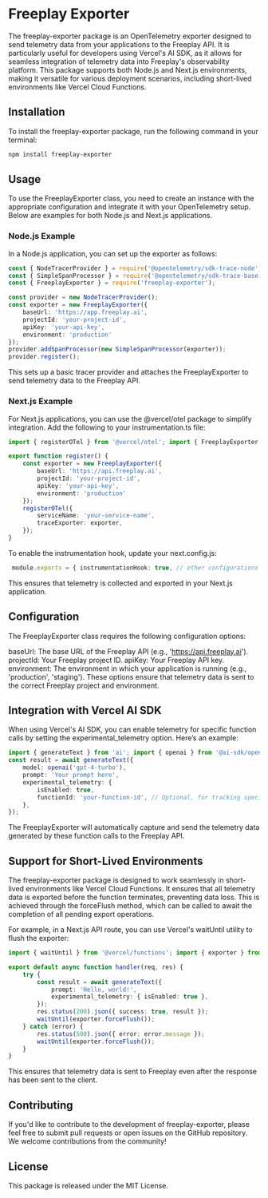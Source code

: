 # Freeplay Exporter
The freeplay-exporter package is an OpenTelemetry exporter designed to send telemetry data from your applications to the Freeplay API. It is particularly useful for developers using Vercel's AI SDK, as it allows for seamless integration of telemetry data into Freeplay's observability platform. This package supports both Node.js and Next.js environments, making it versatile for various deployment scenarios, including short-lived environments like Vercel Cloud Functions.

## Installation
To install the freeplay-exporter package, run the following command in your terminal:

```sh
npm install freeplay-exporter
```

## Usage
To use the FreeplayExporter class, you need to create an instance with the appropriate configuration and integrate it with your OpenTelemetry setup. Below are examples for both Node.js and Next.js applications.

### Node.js Example
In a Node.js application, you can set up the exporter as follows:

```typescript
const { NodeTracerProvider } = require('@opentelemetry/sdk-trace-node'); 
const { SimpleSpanProcessor } = require('@opentelemetry/sdk-trace-base'); 
const { FreeplayExporter } = require('freeplay-exporter');

const provider = new NodeTracerProvider();
const exporter = new FreeplayExporter({
    baseUrl: 'https://app.freeplay.ai',
    projectId: 'your-project-id',
    apiKey: 'your-api-key',
    environment: 'production'
});
provider.addSpanProcessor(new SimpleSpanProcessor(exporter));
provider.register();

```

This sets up a basic tracer provider and attaches the FreeplayExporter to send telemetry data to the Freeplay API.

### Next.js Example
For Next.js applications, you can use the @vercel/otel package to simplify integration. Add the following to your instrumentation.ts file:

```typescript
import { registerOTel } from '@vercel/otel'; import { FreeplayExporter } from 'freeplay-exporter';

export function register() {
    const exporter = new FreeplayExporter({
        baseUrl: 'https://api.freeplay.ai',
        projectId: 'your-project-id',
        apiKey: 'your-api-key',
        environment: 'production'
    });
    registerOTel({
        serviceName: 'your-service-name',
        traceExporter: exporter,
    });
}
```

To enable the instrumentation hook, update your next.config.js:

```typescript
 module.exports = { instrumentationHook: true, // other configurations }; 
```
This ensures that telemetry is collected and exported in your Next.js application.

## Configuration
The FreeplayExporter class requires the following configuration options:

baseUrl: The base URL of the Freeplay API (e.g., 'https://api.freeplay.ai').
projectId: Your Freeplay project ID.
apiKey: Your Freeplay API key.
environment: The environment in which your application is running (e.g., 'production', 'staging').
These options ensure that telemetry data is sent to the correct Freeplay project and environment.

## Integration with Vercel AI SDK
When using Vercel's AI SDK, you can enable telemetry for specific function calls by setting the experimental_telemetry option. Here’s an example:

```typescript
import { generateText } from 'ai'; import { openai } from '@ai-sdk/openai';
const result = await generateText({
    model: openai('gpt-4-turbo'),
    prompt: 'Your prompt here',
    experimental_telemetry: {
        isEnabled: true,
        functionId: 'your-function-id', // Optional, for tracking specific functions
    },
});

```

The FreeplayExporter will automatically capture and send the telemetry data generated by these function calls to the Freeplay API.

## Support for Short-Lived Environments
The freeplay-exporter package is designed to work seamlessly in short-lived environments like Vercel Cloud Functions. It ensures that all telemetry data is exported before the function terminates, preventing data loss. This is achieved through the forceFlush method, which can be called to await the completion of all pending export operations.

For example, in a Next.js API route, you can use Vercel's waitUntil utility to flush the exporter:

```typescript
import { waitUntil } from '@vercel/functions'; import { exporter } from '../../instrumentation';

export default async function handler(req, res) {
    try {
        const result = await generateText({
            prompt: 'Hello, world!',
            experimental_telemetry: { isEnabled: true },
        });
        res.status(200).json({ success: true, result });
        waitUntil(exporter.forceFlush());
    } catch (error) {
        res.status(500).json({ error: error.message });
        waitUntil(exporter.forceFlush());
    }
}
```

This ensures that telemetry data is sent to Freeplay even after the response has been sent to the client.

## Contributing
If you'd like to contribute to the development of freeplay-exporter, please feel free to submit pull requests or open issues on the GitHub repository. We welcome contributions from the community!

## License
This package is released under the MIT License.
